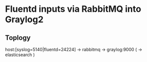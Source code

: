 # Fluentd inputs via RabbitMQ into Graylog2

## Toplogy

 host:[syslog=5140|fluentd=24224] -> rabbitmq -> graylog:9000 ( -> elasticsearch )
